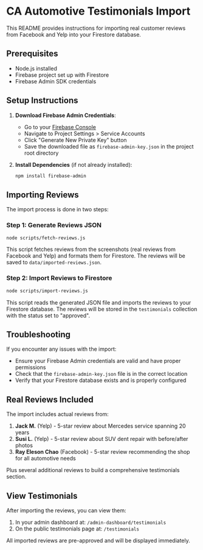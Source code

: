 # CA Automotive Testimonials Import

This README provides instructions for importing real customer reviews from Facebook and Yelp into your Firestore database.

## Prerequisites

- Node.js installed
- Firebase project set up with Firestore
- Firebase Admin SDK credentials

## Setup Instructions

1. **Download Firebase Admin Credentials**:
   - Go to your [Firebase Console](https://console.firebase.google.com/)
   - Navigate to Project Settings > Service Accounts
   - Click "Generate New Private Key" button
   - Save the downloaded file as `firebase-admin-key.json` in the project root directory

2. **Install Dependencies** (if not already installed):
   ```bash
   npm install firebase-admin
   ```

## Importing Reviews

The import process is done in two steps:

### Step 1: Generate Reviews JSON

```bash
node scripts/fetch-reviews.js
```

This script fetches reviews from the screenshots (real reviews from Facebook and Yelp) and formats them for Firestore. The reviews will be saved to `data/imported-reviews.json`.

### Step 2: Import Reviews to Firestore

```bash
node scripts/import-reviews.js
```

This script reads the generated JSON file and imports the reviews to your Firestore database. The reviews will be stored in the `testimonials` collection with the status set to "approved".

## Troubleshooting

If you encounter any issues with the import:

- Ensure your Firebase Admin credentials are valid and have proper permissions
- Check that the `firebase-admin-key.json` file is in the correct location
- Verify that your Firestore database exists and is properly configured

## Real Reviews Included

The import includes actual reviews from:

1. **Jack M.** (Yelp) - 5-star review about Mercedes service spanning 20 years
2. **Susi L.** (Yelp) - 5-star review about SUV dent repair with before/after photos
3. **Ray Eleson Chao** (Facebook) - 5-star review recommending the shop for all automotive needs

Plus several additional reviews to build a comprehensive testimonials section.

## View Testimonials

After importing the reviews, you can view them:

1. In your admin dashboard at: `/admin-dashboard/testimonials`
2. On the public testimonials page at: `/testimonials`

All imported reviews are pre-approved and will be displayed immediately. 